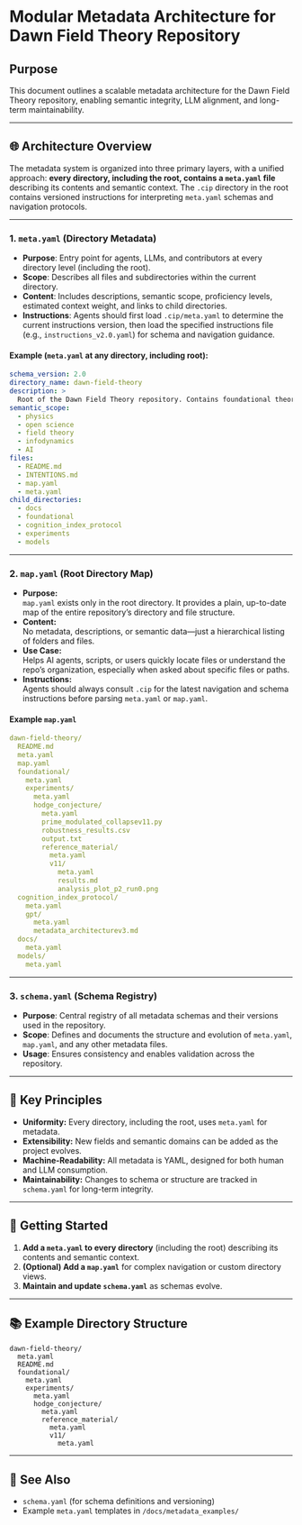 # Modular Metadata Architecture for Dawn Field Theory Repository

## Purpose

This document outlines a scalable metadata architecture for the Dawn Field Theory repository, enabling semantic integrity, LLM alignment, and long-term maintainability.

---

## 🌐 Architecture Overview

The metadata system is organized into three primary layers, with a unified approach: **every directory, including the root, contains a `meta.yaml` file** describing its contents and semantic context. The `.cip` directory in the root contains versioned instructions for interpreting `meta.yaml` schemas and navigation protocols.

---

### 1. `meta.yaml` (Directory Metadata)
- **Purpose**: Entry point for agents, LLMs, and contributors at every directory level (including the root).
- **Scope**: Describes all files and subdirectories within the current directory.
- **Content**: Includes descriptions, semantic scope, proficiency levels, estimated context weight, and links to child directories.
- **Instructions**: Agents should first load `.cip/meta.yaml` to determine the current instructions version, then load the specified instructions file (e.g., `instructions_v2.0.yaml`) for schema and navigation guidance.

#### Example (`meta.yaml` at any directory, including root):

```yaml
schema_version: 2.0
directory_name: dawn-field-theory
description: >
  Root of the Dawn Field Theory repository. Contains foundational theory, experiments, models, and onboarding protocols for epistemic machine comprehension.
semantic_scope:
  - physics
  - open science
  - field theory
  - infodynamics
  - AI
files:
  - README.md
  - INTENTIONS.md
  - map.yaml
  - meta.yaml
child_directories:
  - docs
  - foundational
  - cognition_index_protocol
  - experiments
  - models
```

---

### 2. `map.yaml` (Root Directory Map)

- **Purpose:**  
  `map.yaml` exists only in the root directory. It provides a plain, up-to-date map of the entire repository’s directory and file structure.
- **Content:**  
  No metadata, descriptions, or semantic data—just a hierarchical listing of folders and files.
- **Use Case:**  
  Helps AI agents, scripts, or users quickly locate files or understand the repo’s organization, especially when asked about specific files or paths.
- **Instructions:**  
  Agents should always consult `.cip` for the latest navigation and schema instructions before parsing `meta.yaml` or `map.yaml`.

#### Example `map.yaml`

```yaml
dawn-field-theory/
  README.md
  meta.yaml
  map.yaml
  foundational/
    meta.yaml
    experiments/
      meta.yaml
      hodge_conjecture/
        meta.yaml
        prime_modulated_collapsev11.py
        robustness_results.csv
        output.txt
        reference_material/
          meta.yaml
          v11/
            meta.yaml
            results.md
            analysis_plot_p2_run0.png
  cognition_index_protocol/
    meta.yaml
    gpt/
      meta.yaml
      metadata_architecturev3.md
  docs/
    meta.yaml
  models/
    meta.yaml
```

---

### 3. `schema.yaml` (Schema Registry)
- **Purpose**: Central registry of all metadata schemas and their versions used in the repository.
- **Scope**: Defines and documents the structure and evolution of `meta.yaml`, `map.yaml`, and any other metadata files.
- **Usage**: Ensures consistency and enables validation across the repository.

---

## 🧩 Key Principles

- **Uniformity:** Every directory, including the root, uses `meta.yaml` for metadata.
- **Extensibility:** New fields and semantic domains can be added as the project evolves.
- **Machine-Readability:** All metadata is YAML, designed for both human and LLM consumption.
- **Maintainability:** Changes to schema or structure are tracked in `schema.yaml` for long-term integrity.

---

## 🚀 Getting Started

1. **Add a `meta.yaml` to every directory** (including the root) describing its contents and semantic context.
2. **(Optional) Add a `map.yaml`** for complex navigation or custom directory views.
3. **Maintain and update `schema.yaml`** as schemas evolve.

---

## 📚 Example Directory Structure

```
dawn-field-theory/
  meta.yaml
  README.md
  foundational/
    meta.yaml
    experiments/
      meta.yaml
      hodge_conjecture/
        meta.yaml
        reference_material/
          meta.yaml
          v11/
            meta.yaml
```

---

## 🔗 See Also

- `schema.yaml` (for schema definitions and versioning)
- Example `meta.yaml` templates in `/docs/metadata_examples/`
